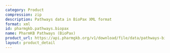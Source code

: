 ```yaml
---
category: Product
compression: zip
description: Pathways data in BioPax XML format
format: xml
id: pharmgkb.pathways.biopax
name: PharmKB Pathways (BioPax)
product_url: https://api.pharmgkb.org/v1/download/file/data/pathways-biopax.zip
layout: product_detail
---
```

